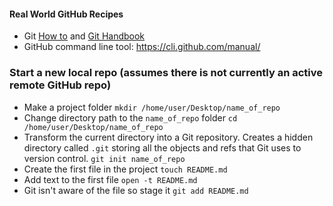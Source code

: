 #### Real World GitHub Recipes

* Git [How to](https://github.com/git-guides/install-git) and [Git Handbook](https://guides.github.com/introduction/git-handbook/)
* GitHub command line tool: https://cli.github.com/manual/

### Start a new local repo (assumes there is not currently an active remote GitHub repo)
* Make a project folder
	`mkdir /home/user/Desktop/name_of_repo`
* Change directory path to the `name_of_repo` folder
	`cd /home/user/Desktop/name_of_repo`
* Transform the current directory into a Git repository. Creates a hidden directory called `.git` storing all the objects and refs that Git uses to version control.
	`git init name_of_repo`
* Create the first file in the project
	`touch README.md`
* Add text to the first file
	`open -t README.md`
* Git isn't aware of the file so stage it
	`git add README.md`
